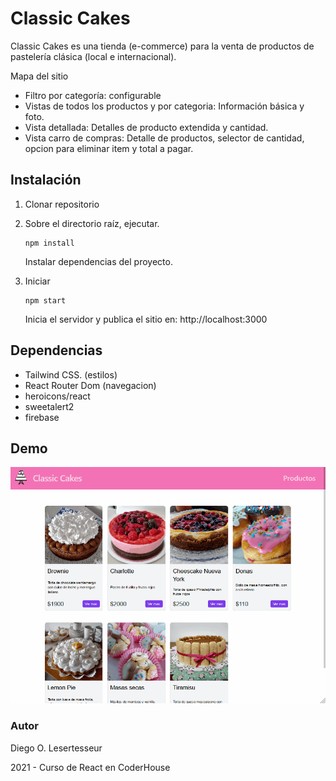 
# Classic Cakes

Classic Cakes es una tienda (e-commerce) para la venta de productos de pastelería clásica (local e internacional).

Mapa del sitio

- Filtro por categoría: configurable
- Vistas de todos los productos y por categoria: Información básica y foto.
- Vista detallada: Detalles de producto extendida y cantidad.
- Vista carro de compras: Detalle de productos, selector de cantidad, opcion para eliminar item y total a pagar.


## Instalación

1. Clonar repositorio

2. Sobre el directorio raíz, ejecutar.

   ```
   npm install
   ```

   Instalar dependencias del proyecto.

3. Iniciar 

   ```
   npm start
   ```

   Inicia el servidor y publica el sitio en: http://localhost:3000



## Dependencias

 - Tailwind CSS. (estilos)
 - React Router Dom (navegacion)
 - heroicons/react
 - sweetalert2
 - firebase



## Demo

![classic cakes](https://github.com/dlesertesseur/classic-cakes-tailwind/blob/master/doc/classic_cakes.gif)

### Autor

Diego O. Lesertesseur

2021 - Curso de React en CoderHouse

